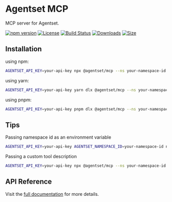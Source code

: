 # Agentset MCP

MCP server for Agentset.

[![npm version][npm-badge]][npm]
[![License][license-badge]][license]
[![Build Status][build-badge]][build]
[![Downloads][downloads-badge]][npm]
[![Size][size-badge]][npm]

## Installation

using npm:

```sh
AGENTSET_API_KEY=your-api-key npx @agentset/mcp --ns your-namespace-id
```

using yarn:

```sh
AGENTSET_API_KEY=your-api-key yarn dlx @agentset/mcp --ns your-namespace-id
```

using pnpm:

```sh
AGENTSET_API_KEY=your-api-key pnpm dlx @agentset/mcp --ns your-namespace-id
```

## Tips

Passing namespace id as an environment variable

```sh
AGENTSET_API_KEY=your-api-key AGENTSET_NAMESPACE_ID=your-namespace-id npx @agentset/mcp
```

Passing a custom tool description

```sh
AGENTSET_API_KEY=your-api-key npx @agentset/mcp --ns your-namespace-id -d "Your custom tool description"
```

## API Reference

Visit the [full documentation](https://docs.agentset.ai) for more details.

<!-- Links -->

[docs]: https://docs.agentset.ai/
[build-badge]: https://github.com/agentset-ai/agentset/actions/workflows/release.yml/badge.svg
[build]: https://github.com/agentset-ai/agentset/actions/workflows/release.yml
[license-badge]: https://badgen.net/github/license/agentset-ai/agentset
[license]: https://github.com/agentset-ai/agentset/blob/main/LICENSE
[npm]: https://www.npmjs.com/package/@agentset/mcp
[npm-badge]: https://badgen.net/npm/v/@agentset/mcp
[downloads-badge]: https://img.shields.io/npm/dm/@agentset/mcp.svg
[size-badge]: https://badgen.net/packagephobia/publish/@agentset/mcp
